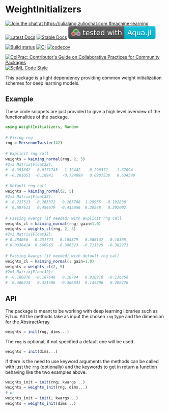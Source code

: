# WeightInitializers

[![Join the chat at https://julialang.zulipchat.com #machine-learning](https://img.shields.io/static/v1?label=Zulip&message=chat&color=9558b2&labelColor=389826)](https://julialang.zulipchat.com/#narrow/stream/machine-learning)
[![Latest Docs](https://img.shields.io/badge/docs-latest-blue.svg)](https://lux.csail.mit.edu/dev/api/Building_Blocks/WeightInitializers)
[![Stable Docs](https://img.shields.io/badge/docs-stable-blue.svg)](https://lux.csail.mit.edu/stable/api/Building_Blocks/WeightInitializers)
[![Aqua QA](https://raw.githubusercontent.com/JuliaTesting/Aqua.jl/master/badge.svg)](https://github.com/JuliaTesting/Aqua.jl)

[![Build status](https://badge.buildkite.com/ffa2c8c3629cd58322446cddd3e8dcc4f121c28a574ee3e626.svg?branch=main)](https://buildkite.com/julialang/weightinitializers-dot-jl)
[![CI](https://github.com/LuxDL/WeightInitializers.jl/actions/workflows/CI.yml/badge.svg)](https://github.com/LuxDL/WeightInitializers.jl/actions/workflows/CI.yml)
[![codecov](https://codecov.io/gh/LuxDL/WeightInitializers.jl/branch/main/graph/badge.svg?token=1ZY0A2NPEM)](https://codecov.io/gh/LuxDL/WeightInitializers.jl)

[![ColPrac: Contributor's Guide on Collaborative Practices for Community Packages](https://img.shields.io/badge/ColPrac-Contributor's%20Guide-blueviolet)](https://github.com/SciML/ColPrac)
[![SciML Code Style](https://img.shields.io/static/v1?label=code%20style&message=SciML&color=9558b2&labelColor=389826)](https://github.com/SciML/SciMLStyle)

This package is a light dependency providing common weight initialization schemes for deep
learning models.

## Example

These code snippets are just provided to give a high level overview of the functionalities
of the package.

```julia
using WeightInitializers, Random

# Fixing rng
rng = MersenneTwister(42)

# Explicit rng call
weights = kaiming_normal(rng, 2, 5)
#2×5 Matrix{Float32}:
# -0.351662   0.0171745   1.12442   -0.296372   -1.67094
# -0.281053  -0.18941    -0.724099   0.0987538   0.634549

# Default rng call
weights = kaiming_normal(2, 5)
#2×5 Matrix{Float32}:
# -0.227513  -0.265372   0.265788  1.29955  -0.192836
#  0.687611   0.454679  -0.433656  0.20548   0.292002

# Passing kwargs (if needed) with explicit rng call
weights_cl = kaiming_normal(rng; gain=1.0)
weights = weights_cl(rng, 2, 5)
#2×5 Matrix{Float32}:
# 0.484056   0.231723   0.164379   0.306147   0.18365
# 0.0836414  0.666965  -0.396323  -0.711329  -0.382971

# Passing kwargs (if needed) with default rng call
weights_cl = kaiming_normal(; gain=1.0)
weights = weights_cl(2, 5)
#2×5 Matrix{Float32}:
# -0.160876  -0.187646   0.18794   0.918918  -0.136356
#  0.486214   0.321506  -0.306641  0.145296   0.206476
```

## API

The package is meant to be working with deep learning libraries such as F/Lux. All the
methods take as input the chosen `rng` type and the dimension for the AbstractArray.

```julia
weights = init(rng, dims...)
```

The `rng` is optional, if not specified a default one will be used.

```julia
weights = init(dims...)
```

If there is the need to use keyword arguments the methods can be called with just the `rng`
(optionally) and the keywords to get in return a function behaving like the two examples
above.

```julia
weights_init = init(rng; kwargs...)
weights = weights_init(rng, dims...)
# or
weights_init = init(; kwargs...)
weights = weights_init(dims...)
```
